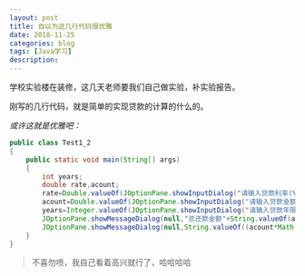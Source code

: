 ```yaml
---
layout: post
title: 自以为这几行代码很优雅
date: 2018-11-25
categories: blog
tags: [Java学习]
description: 
---
```


学校实验楼在装修，这几天老师要我们自己做实验，补实验报告。

刚写的几行代码，就是简单的实现贷款的计算的什么的。

_或许这就是优雅吧：_

```java
public class Test1_2
{
    public static void main(String[] args)
    {
        int years;
        double rate,acount;
        rate=Double.valueOf(JOptionPane.showInputDialog("请输入贷款利率(%)："));
        acount=Double.valueOf(JOptionPane.showInputDialog("请输入贷款金额(万元)："));
        years=Integer.valueOf(JOptionPane.showInputDialog("请输入贷款年限："));
        JOptionPane.showMessageDialog(null,"总还款金额"+String.valueOf(acount*Math.pow((100+rate)/100,years)));
        JOptionPane.showMessageDialog(null,String.valueOf((acount*Math.pow((100+rate)/100,years))/(years*12)));
    }
}
```

>不喜勿喷，我自己看着高兴就行了，哈哈哈哈
